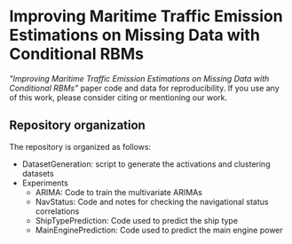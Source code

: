 # Improving Maritime Traffic Emission Estimations on Missing Data with Conditional RBMs

_"Improving Maritime Traffic Emission Estimations on Missing Data with Conditional RBMs"_ paper code and data for reproducibility.
If you use any of this work, please consider citing or mentioning our work.

## Repository organization

The repository is organized as follows:
- DatasetGeneration: script to generate the activations and clustering datasets
- Experiments
    + ARIMA: Code to train the multivariate ARIMAs
    + NavStatus: Code and notes for checking the navigational status correlations
    + ShipTypePrediction: Code used to predict the ship type
    + MainEnginePrediction: Code used to predict the main engine power

